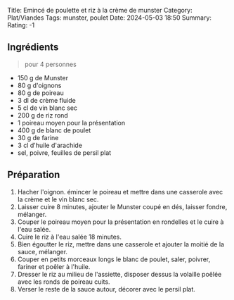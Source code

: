 Title: Emincé de poulette et riz à la crème de munster
Category: Plat/Viandes
Tags: munster, poulet
Date: 2024-05-03 18:50
Summary: 
Rating: -1 

## Ingrédients

> pour 4 personnes

- 150 g de Munster
- 80 g d'oignons
- 80 g de poireau
- 3 dl de crème fluide
- 5 cl de vin blanc sec
- 200 g de riz rond
- 1 poireau moyen pour la présentation
- 400 g de blanc de poulet
- 30 g de farine
- 3 cl d'huile d'arachide
- sel, poivre, feuilles de persil plat

## Préparation

1. Hacher l'oignon. émincer le poireau et mettre dans une casserole avec la crème et le vin blanc sec.
2. Laisser cuire 8 minutes, ajouter le Munster coupé en dés, laisser fondre, mélanger.
3. Couper le poireau moyen pour la présentation en rondelles et le cuire à l'eau salée.
4. Cuire le riz à l'eau salée 18 minutes.
5. Bien égoutter le riz, mettre dans une casserole et ajouter la moitié de la sauce, mélanger.
6. Couper en petits morceaux longs le blanc de poulet, saler, poivrer, fariner et poêler à l'huile.
7. Dresser le riz au milieu de l'assiette, disposer dessus la volaille poêlée avec les ronds de poireau cuits.
8. Verser le reste de la sauce autour, décorer avec le persil plat.
